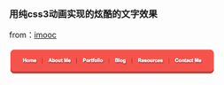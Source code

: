 ### 用纯css3动画实现的炫酷的文字效果

from：[imooc](http://www.imooc.com/code/1881)

<img src="https://github.com/mrFranklin/FE-Useful-Code/blob/master/Menu/menu.png" width="375px" style="display:inline;">